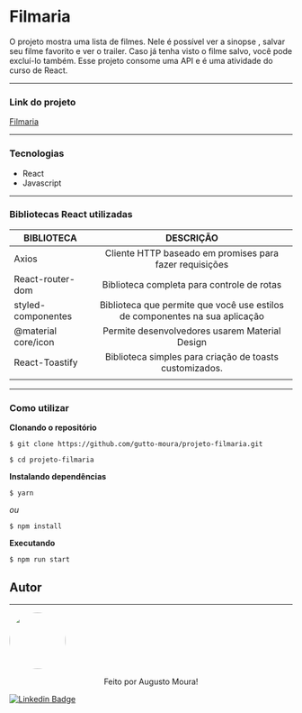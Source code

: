 # Filmaria

O projeto mostra uma lista de filmes. Nele é possível ver a sinopse , salvar seu filme favorito e ver o trailer. Caso já tenha visto o filme salvo, você pode excluí-lo também. Esse projeto consome uma API  e é uma atividade do curso de React.

---

### Link do projeto
[Filmaria](https://augustofilmaria.netlify.app)

---
### Tecnologias

* React
* Javascript

---

### Bibliotecas React utilizadas

| BIBLIOTECA          |                          DESCRIÇÃO                           |
| ------------------- | :----------------------------------------------------------: |
| Axios               |   Cliente HTTP baseado em promises para fazer requisições    |
| React-router-dom    |          Biblioteca completa para controle de rotas          |
| styled-componentes  | Biblioteca que permite que você use estilos de componentes na sua aplicação |
| @material core/icon |        Permite desenvolvedores usarem Material Design        |
| React-Toastify      |   Biblioteca simples para criação de toasts customizados.    |
|                     |                                                              |

---

### Como utilizar

**Clonando o repositório**

```
$ git clone https://github.com/gutto-moura/projeto-filmaria.git

$ cd projeto-filmaria
```

**Instalando dependências**

```
$ yarn
```

*ou*

```
$ npm install
```

**Executando**

```
$ npm run start
```



## Autor

---





<img style="border-radius: 50%;" src="https://avatars.githubusercontent.com/u/86565123?v=4" width="100px;" alt=""/>

<p align=center>
Feito por Augusto Moura!
</p>


[![Linkedin Badge](https://img.shields.io/badge/-Augusto-blue?style=flat-square&align=center&logo=Linkedin&logoColor=white&link=https://www.linkedin.com/in/augusto-moura-5072b5181/)](https://www.linkedin.com/in/augusto-moura-5072b5181/)

